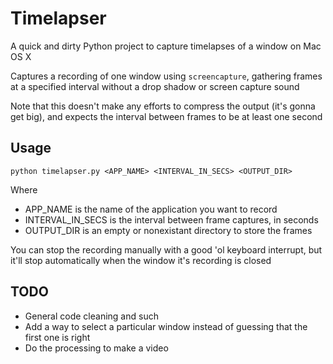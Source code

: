 Timelapser
==========

A quick and dirty Python project to capture timelapses of a window on Mac OS X

Captures a recording of one window using `screencapture`, gathering frames at a specified interval without a drop shadow or screen capture sound

Note that this doesn't make any efforts to compress the output (it's gonna get big), and expects the interval between frames to be at least one second

Usage
-----

`python timelapser.py <APP_NAME> <INTERVAL_IN_SECS> <OUTPUT_DIR>`

Where
* APP_NAME is the name of the application you want to record
* INTERVAL_IN_SECS is the interval between frame captures, in seconds
* OUTPUT_DIR is an empty or nonexistant directory to store the frames

You can stop the recording manually with a good 'ol keyboard interrupt, but it'll stop automatically when the window it's recording is closed

TODO
----

* General code cleaning and such
* Add a way to select a particular window instead of guessing that the first one is right
* Do the processing to make a video

